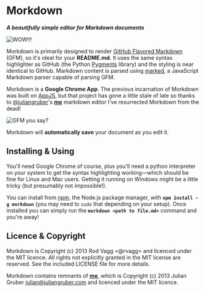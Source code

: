 # Morkdown

***A beautifully simple editor for Markdown documents***

![WOW!!!](https://f.cloud.github.com/assets/495647/452413/a9bf510a-b2e5-11e2-8417-1d8d49b7a6f3.png)

Morkdown is primarily designed to render [GitHub Flavored Markdown](http://github.github.com/github-flavored-markdown/) (GFM), so it's ideal for your **README.md**. It uses the same syntax highlighter as GitHub (the Python [Pygments](http://pygments.org/) library) and the styling is near identical to GitHub. Markdown content is parsed using [marked](https://github.com/chjj/marked), a JavaScript Markdown parser capable of parsing GFM.

Morkdown is a **Google Chrome App**. The previous incarnation of Morkdown was built on [AppJS](http://appjs.org/), but that project has gone a little stale of late so thanks to [@juliangruber](http://github.com/juliangruber/)'s **[me](http://github.com/juliangruber/me/)** markdown editor I've resurrected Morkdown from the dead!

![GFM you say?](https://f.cloud.github.com/assets/495647/452414/afb7b674-b2e5-11e2-85a5-da9b95f89d7e.png)

Morkdown will **automatically save** your document as you edit it.

## Installing & Using

You'll need Google Chrome of course, plus you'll need a python interpreter on your system to get the syntax highlighting working&mdash;which should be fine for Linux and Mac users. Getting it running on Windows might be a little tricky (but presumably not impossible!).

You can install from [npm](http://npmjs.org), the Node.js package manager, with <b><code>npm install -g morkdown</code></b> (you may need to `sudo` that depending on your setup). Once installed you can simply run the **`morkdown <path to file.md>`** command and you're away!

## Licence & Copyright

Morkdown is Copyright (c) 2013 Rod Vagg <@rvagg> and licenced under the MIT licence. All rights not explicitly granted in the MIT license are reserved. See the included LICENSE file for more details.

Morkdown contains remnants of **[me](http://github.com/juliangruber/me/)**, which is Copyright (c) 2013 Julian Gruber <julian@juliangruber.com> and licenced under the MIT licence.